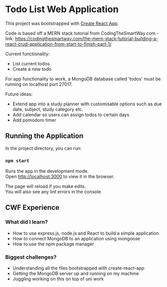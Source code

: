 # Todo List Web Application
This project was bootstrapped with [Create React App](https://github.com/facebook/create-react-app).

Code is based off a MERN stack tutorial from CodingTheSmartWay.com - link: https://codingthesmartway.com/the-mern-stack-tutorial-building-a-react-crud-application-from-start-to-finish-part-1/

Current functionality:
- List current todos
- Create a new todo

For app functionality to work, a MongoDB database called 'todos' must be running on localhost port 27017.

Future ideas:
- Extend app into a study planner with customisable options such as due date, subject, study category etc.
- Add calendar so users can assign todos to certain days
- Add pomodoro timer

## Running the Application

In the project directory, you can run:

### `npm start`

Runs the app in the development mode.<br />
Open [http://localhost:3000](http://localhost:3000) to view it in the browser.

The page will reload if you make edits.<br />
You will also see any lint errors in the console.

## CWF Experience
### What did I learn?
- How to use express.js, node.js and React to build a simple application
- How to connect MongoDB to an application using mongoose
- How to use the npm package manager

### Biggest challenges?
- Understanding all the files bootstrapped with create-react-app
- Getting the MongoDB server up and running on my machine
- Juggling working on this on top of uni work
